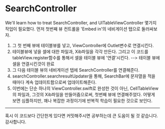 # SearchController
We'll learn how to treat SearchController, and UITableViewController
몇가지 작업이 필요했다.
먼저 첫번째 뷰 컨트롤을 'Embed in'의 네비게이션 탭으로 둘러싸보자.
1. 그 첫 번째 뷰에 테이블뷰를 넣고, ViewController에 Outlet변수로 연결시킨다.
2. 테이블뷰에 넣을 셀에 대한 파일과, Xib파일을 각각 만든다. 그리고 이 코드를 tableView.register함수를 통해서 셀을 테이블 뷰에 '연결'시킨다.
 -->  테이블 뷰에 셀을 연결시킨것이 완료
3. 그 다음 테이블 뷰의 네비게이션 텝에 SearchController를 연결해준다.
4. searchController.searchresultUpdater을 통해, SearchBar에 문자열을 적을 때마다 계속 업데이트함으로써 업데이트해준다.
5. 이번에는 단순 하나의 ViewController.swift로 완성한 것이 아닌, CellTableView의 파일과, 그것의 Xib파일을 만들어줌으로써, 첫번째 뷰에 연결해주었다. 어떻게 보면 심플하지만, 꽤나 복잡한 과정이기에 반복적 학습이 필요한 것으로 보인다.

------------------------------------------------------------------------
혹시 이 코드보다 간단한게 있다면 커밋해주시면 공부하는데 큰 도움이 될 것 같습니다. 
감사합니다. 

